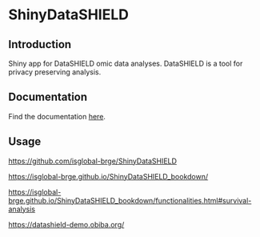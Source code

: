 # ShinyDataSHIELD

## Introduction

Shiny app for DataSHIELD omic data analyses. DataSHIELD is a tool for privacy preserving analysis.


## Documentation

Find the documentation [here](https://isglobal-brge.github.io/ShinyDataSHIELD_bookdown/).

## Usage



  https://github.com/isglobal-brge/ShinyDataSHIELD

  https://isglobal-brge.github.io/ShinyDataSHIELD_bookdown/

  https://isglobal-brge.github.io/ShinyDataSHIELD_bookdown/functionalities.html#survival-analysis

  https://datashield-demo.obiba.org/
